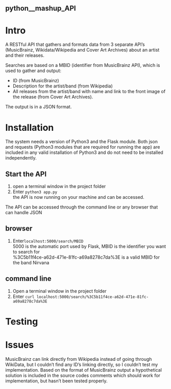 ## python__mashup_API


# Intro
A RESTful API that gathers and formats data from 3 separate API’s (MusicBrainz, Wikidata/Wikipedia and Cover Art Archives) about an artist and their releases.

Searches are based on a MBID (identifier from MusicBrainz API), which is used to gather and output:
* ID (from MusicBrainz)
* Description for the artist/band (from Wikipedia)
* All releases from the artist/band with name and link to the front image of the release (from Cover Art Archives).

The output is in a JSON format.

# Installation
The system needs a version of Python3 and the Flask module. Both json and requests (Python3 modules that are required for running the app) are included in any valid installation of Python3 and do not need to be installed independently.

## Start the API

1. open a terminal window in the project folder
2. Enter ```python3 app.py ```
<br> the API is now running on your machine and can be accessed.

The API can be accessed through the command line or any browser that can handle JSON

## browser
1. Enter``` localhost:5000/search/MBID ``` <br> 5000 is the automatic port used by Flask, MBID is the identifier you want to search for 
<br> %3C5b11f4ce-a62d-471e-81fc-a69a8278c7da%3E is a valid MBID for the band Nirvana


## command line
1. Open a terminal window in the project folder
2. Enter ``` curl localhost:5000/search/%3C5b11f4ce-a62d-471e-81fc-a69a8278c7da%3E ``` 



# Testing

# Issues
MusicBrainz can link directly from Wikipedia instead of going through WikiData, but I couldn’t find any ID’s linking directly, so I couldn’t test my implementation. Based on the format of MusicBrainz output a hypothetical solution is included in the source codes comments which should work for implementation, but hasn’t been tested properly.
